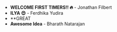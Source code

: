 * **WELCOME FIRST TIMERS!! :fire:** - Jonathan Filbert
* **ILYA :heart_eyes:** - Ferdhika Yudira
* **GREAT
* **Awesome Idea** - Bharath Natarajan
